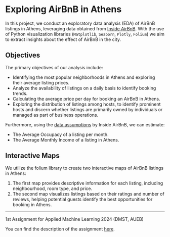 # Exploring AirBnB in Athens
In this project, we conduct an exploratory data analysis (EDA) of AirBnB listings in Athens, leveraging data obtained from [Inside AirBnB](https://insideairbnb.com/get-the-data/). With the use of Python visualization libraries (`Matplotlib`, `Seaborn`, `Plotly`, `Folium`) we aim to extract insights about the effect of AirBnB in the city.


## Objectives
The primary objectives of our analysis include:

* Identifying the most popular neighborhoods in Athens and exploring their average listing prices.
* Analyze the availability of listings on a daily basis to identify booking trends.
* Calculating the average price per day for booking an AirBnB in Athens.
* Exploring the distribution of listings among hosts, to identify prominent hosts and discern whether listings are primarily owned by individuals or managed as part of business operations.

Furthermore, using the [data assumptions](https://insideairbnb.com/data-assumptions/) by Inside AirBnB, we can estimate:
* The Average Occupacy of a listing per month.
* The Average Monthly Income of a listing in Athens.

## Interactive Maps

We utilize the folium library to create two interactive maps of AirBnB listings in Athens:

1. The first map provides descriptive information for each listing, including neighbourhood, room type, and price.
2. The second map visualizes listings based on their ratings and number of reviews, helping potential guests identify the best opportunities for booking in Athens.

--- 

1st Assignment for Applied Machine Learning 2024 (DMST, AUEB)

You can find the description of the assignment [here](https://github.com/cfragiadakis/Exploring-AirBnB-in-Athens/blob/main/assignment_description.ipynb).
